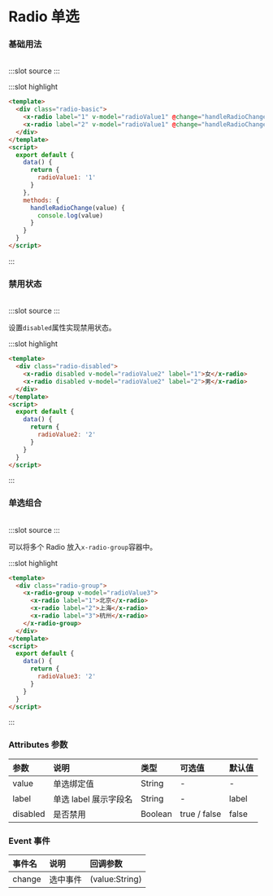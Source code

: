 # Radio 单选

### 基础用法

<br/>

<demo-block>
:::slot source
<radio-basic></radio-basic>
:::

:::slot highlight

```html
<template>
  <div class="radio-basic">
    <x-radio label="1" v-model="radioValue1" @change="handleRadioChange">女</x-radio>
    <x-radio label="2" v-model="radioValue1" @change="handleRadioChange">男</x-radio>
  </div>
</template>
<script>
  export default {
    data() {
      return {
        radioValue1: '1'
      }
    },
    methods: {
      handleRadioChange(value) {
        console.log(value)
      }
    }
  }
</script>
```

:::
</demo-block>

### 禁用状态

<br/>

<demo-block>
:::slot source
<radio-disabled></radio-disabled>
:::

设置`disabled`属性实现禁用状态。

:::slot highlight

```html
<template>
  <div class="radio-disabled">
    <x-radio disabled v-model="radioValue2" label="1">女</x-radio>
    <x-radio disabled v-model="radioValue2" label="2">男</x-radio>
  </div>
</template>
<script>
  export default {
    data() {
      return {
        radioValue2: '2'
      }
    }
  }
</script>
```

:::
</demo-block>

### 单选组合

<br/>

<demo-block>
:::slot source
<radio-group></radio-group>
:::

可以将多个 Radio 放入`x-radio-group`容器中。

:::slot highlight

```html
<template>
  <div class="radio-group">
    <x-radio-group v-model="radioValue3">
      <x-radio label="1">北京</x-radio>
      <x-radio label="2">上海</x-radio>
      <x-radio label="3">杭州</x-radio>
    </x-radio-group>
  </div>
</template>
<script>
  export default {
    data() {
      return {
        radioValue3: '2'
      }
    }
  }
</script>
```

:::
</demo-block>

### Attributes 参数

| 参数     | 说明                  | 类型    | 可选值       | 默认值 |
| :------- | :-------------------- | :------ | :----------- | :----- |
| value    | 单选绑定值            | String  | -            | -      |
| label    | 单选 label 展示字段名 | String  | -            | label  |
| disabled | 是否禁用              | Boolean | true / false | false  |

### Event 事件

| 事件名 | 说明     | 回调参数       |
| :----- | :------- | :------------- |
| change | 选中事件 | (value:String) |
